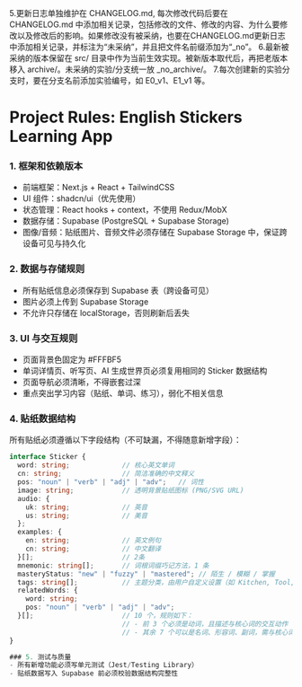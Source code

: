 5.更新日志单独维护在 CHANGELOG.md, 每次修改代码后要在 CHANGELOG.md 中添加相关记录，包括修改的文件、修改的内容、为什么要修改以及修改后的影响。如果修改没有被采纳，也要在CHANGELOG.md更新日志中添加相关记录，并标注为“未采纳”，并且把文件名前缀添加为“_no”。
6.最新被采纳的版本保留在 src/ 目录中作为当前生效实现。被新版本取代后，再把老版本移入 archive/。未采纳的实验/分支统一放 _no_archive/。
7.每次创建新的实验分支时，要在分支名前添加实验编号，如 E0_v1、E1_v1 等。
# Project Rules: English Stickers Learning App
### 1. 框架和依赖版本
- 前端框架：Next.js + React + TailwindCSS
- UI 组件：shadcn/ui（优先使用）
- 状态管理：React hooks + context，不使用 Redux/MobX
- 数据存储：Supabase (PostgreSQL + Supabase Storage)
- 图像/音频：贴纸图片、音频文件必须存储在 Supabase Storage 中，保证跨设备可见与持久化



### 2. 数据与存储规则
- 所有贴纸信息必须保存到 Supabase 表（跨设备可见）  
- 图片必须上传到 Supabase Storage  
- 不允许只存储在 localStorage，否则刷新后丢失  


### 3. UI 与交互规则
- 页面背景色固定为 #FFFBF5  
- 单词详情页、听写页、AI 生成世界页必须复用相同的 Sticker 数据结构  
- 页面导航必须清晰，不得嵌套过深
- 重点突出学习内容（贴纸、单词、练习），弱化不相关信息

### 4. 贴纸数据结构
所有贴纸必须遵循以下字段结构（不可缺漏，不得随意新增字段）：
```typescript
interface Sticker {
  word: string;             // 核心英文单词
  cn: string;               // 简洁准确的中文释义
  pos: "noun" | "verb" | "adj" | "adv";   // 词性
  image: string;            // 透明背景贴纸图标 (PNG/SVG URL)
  audio: {
    uk: string;             // 英音
    us: string;             // 美音
  };
  examples: {
    en: string;             // 英文例句
    cn: string;             // 中文翻译
  }[];                      // 2条
  mnemonic: string[];       // 词根词缀巧记方法，1 条
  masteryStatus: "new" | "fuzzy" | "mastered"; // 陌生 / 模糊 / 掌握
  tags: string[];           // 主题分类，由用户自定义设置（如 Kitchen, Tool, Food）
  relatedWords: {
    word: string;
    pos: "noun" | "verb" | "adj" | "adv";
  }[];                      // 10 个，规则如下：
                            // - 前 3 个必须是动词，且描述与核心词的交互动作
                            // - 其余 7 个可以是名词、形容词、副词，需与核心词强相关
}

### 5. 测试与质量
- 所有新增功能必须写单元测试（Jest/Testing Library）  
- 贴纸数据写入 Supabase 前必须校验数据结构完整性  


